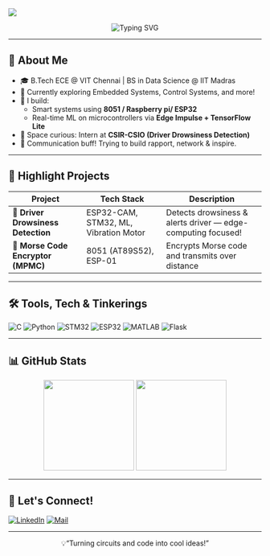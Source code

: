 <!-- Banner -->
<img src="https://capsule-render.vercel.app/api?type=waving&color=0:FF6B6B,100:5F27CD&height=200&section=header&text=Hey%20I'm%20Lokesh!&fontSize=40&fontColor=ffffff&animation=fadeIn" />

<p align="center">
  <img src="https://readme-typing-svg.demolab.com?font=Fira+Code&size=22&pause=1000&color=F78C6B&center=true&vCenter=true&width=435&lines=Electronics+%7C+Communication+%7C+Embedded+Systems;Love+for+AI+%26+Machine+Learning;Bridging+Hardware+and+Software+Worlds!" alt="Typing SVG" />
</p>

---

## 🚀 About Me

- 🎓 B.Tech ECE @ VIT Chennai | BS in Data Science @ IIT Madras  
- 🧠 Currently exploring Embedded Systems, Control Systems, and more!
- 🔧 I build:  
  - Smart systems using **8051 / Raspberry pi/ ESP32**
  - Real-time ML on microcontrollers via **Edge Impulse + TensorFlow Lite**
- 🌌 Space curious: Intern at **CSIR-CSIO (Driver Drowsiness Detection)**  
- 📢 Communication buff! Trying to build rapport, network & inspire.

---

## 💼 Highlight Projects

| Project | Tech Stack | Description |
|--------|------------|-------------|
| 🚗 **Driver Drowsiness Detection** | ESP32-CAM, STM32, ML, Vibration Motor | Detects drowsiness & alerts driver — edge-computing focused! |
| 🎯 **Morse Code Encryptor (MPMC)** | 8051 (AT89S52), ESP-01 | Encrypts Morse code and transmits over distance |

---

## 🛠️ Tools, Tech & Tinkerings

![C](https://img.shields.io/badge/-C-00599C?style=flat-square&logo=c)
![Python](https://img.shields.io/badge/-Python-3776AB?style=flat-square&logo=python)
![STM32](https://img.shields.io/badge/-STM32-03234B?style=flat-square&logo=STMicroelectronics)
![ESP32](https://img.shields.io/badge/-ESP32-3C3C3C?style=flat-square&logo=espressif)
![MATLAB](https://img.shields.io/badge/-MATLAB-0076A8?style=flat-square&logo=mathworks)
![Flask](https://img.shields.io/badge/-Flask-000000?style=flat-square&logo=flask)

---

## 📊 GitHub Stats

<p align="center">
  <img src="https://github-readme-stats.vercel.app/api?username=LokeshR-25&show_icons=true&theme=radical" height="180px"/>
  <img src="https://github-readme-stats.vercel.app/api/top-langs/?username=LokeshR-25&layout=compact&theme=radical" height="180px"/>
</p>

---

## 🔗 Let's Connect!

[![LinkedIn](https://img.shields.io/badge/-LinkedIn-0077B5?style=flat-square&logo=linkedin&logoColor=white)](https://www.linkedin.com/in/lokesh-rajendran/)
[![Mail](https://img.shields.io/badge/-Gmail-EA4335?style=flat-square&logo=gmail&logoColor=white)](mailto:lokeshrajendran25@gmail.com)

---

<p align="center">💡“Turning circuits and code into cool ideas!”</p>
